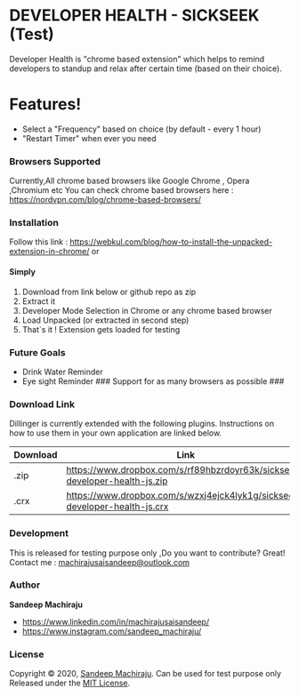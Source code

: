 # DEVELOPER HEALTH - SICKSEEK (Test)

Developer Health is "chrome based extension" which helps to remind developers to standup and relax after certain time (based on their choice).

# Features!

  - Select a "Frequency" based on choice (by default - every 1 hour)
  - "Restart Timer" when ever you need 

### Browsers Supported 
Currently,All chrome based browsers like Google Chrome , Opera ,Chromium etc
You can check chrome based browsers here : https://nordvpn.com/blog/chrome-based-browsers/
### Installation
Follow this link : https://webkul.com/blog/how-to-install-the-unpacked-extension-in-chrome/
or
#### Simply
1) Download from link below or github repo as zip
2) Extract it
3) Developer Mode Selection in Chrome or any chrome based browser
4) Load Unpacked (or extracted in second step) 
5) That`s it ! Extension gets loaded for testing

### Future Goals
   - Drink Water Reminder
  - Eye sight Reminder
         ### Support for as many browsers as possible ###
### Download Link

Dillinger is currently extended with the following plugins. Instructions on how to use them in your own application are linked below.

| Download | Link |
| ------ | ------ |
| .zip | https://www.dropbox.com/s/rf89hbzrdoyr63k/sickseek-developer-health-js.zip |
| .crx | https://www.dropbox.com/s/wzxj4ejck4lyk1g/sickseek-developer-health-js.crx |

### Development
This is released for testing purpose only ,Do you want to contribute? Great!
Contact me : machirajusaisandeep@outlook.com

### Author

**Sandeep Machiraju**
* https://www.linkedin.com/in/machirajusaisandeep/
* https://www.instagram.com/sandeep_machiraju/

### License
Copyright © 2020, [Sandeep Machiraju](https://github.com/machirajusaisandeep).
Can be used for test purpose only
Released under the [MIT License](LICENSE).
